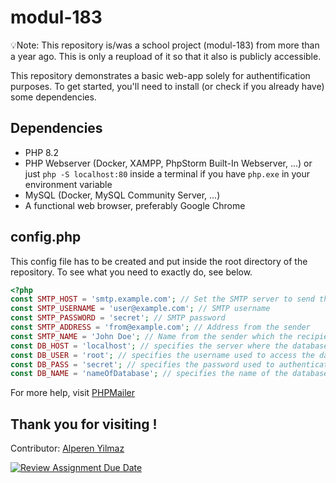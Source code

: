 # modul-183
💡Note: This repository is/was a school project (modul-183) from more than a year ago. This is only a reupload of it so that it also is publicly accessible.

This repository demonstrates a basic web-app solely for authentification purposes.
To get started, you'll need to install (or check if you already have) some dependencies.

## Dependencies
- PHP 8.2
- PHP Webserver (Docker, XAMPP, PhpStorm Built-In Webserver, ...) or just `php -S localhost:80` inside a terminal if you have `php.exe` in your environment variable
- MySQL (Docker, MySQL Community Server, ...)
- A functional web browser, preferably Google Chrome

## config.php
This config file has to be created and put inside the root directory of the repository.
To see what you need to exactly do, see below.

```php
<?php
const SMTP_HOST = 'smtp.example.com'; // Set the SMTP server to send through
const SMTP_USERNAME = 'user@example.com'; // SMTP username
const SMTP_PASSWORD = 'secret'; // SMTP password
const SMTP_ADDRESS = 'from@example.com'; // Address from the sender
const SMTP_NAME = 'John Doe'; // Name from the sender which the recipient will see
const DB_HOST = 'localhost'; // specifies the server where the database is hosted
const DB_USER = 'root'; // specifies the username used to access the database
const DB_PASS = 'secret'; // specifies the password used to authenticate the user
const DB_NAME = 'nameOfDatabase'; // specifies the name of the database being accessed
```

For more help, visit [PHPMailer](https://github.com/PHPMailer/PHPMailer)

## Thank you for visiting !
Contributor: [Alperen Yilmaz](https://github.com/alperen-dev)

[![Review Assignment Due Date](https://classroom.github.com/assets/deadline-readme-button-8d59dc4de5201274e310e4c54b9627a8934c3b88527886e3b421487c677d23eb.svg)](https://classroom.github.com/a/dygNXH4X)
